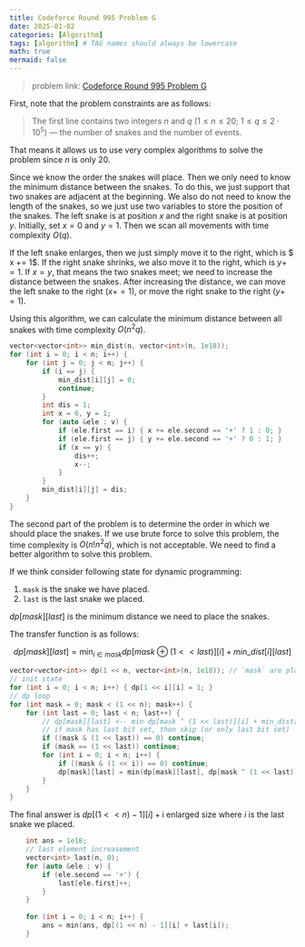 ```yaml
---
title: Codeforce Round 995 Problem G
date: 2025-01-02
categories: [Algorithm]
tags: [algorithm] # TAG names should always be lowercase
math: true
mermaid: false
---
```


> problem link: [Codeforce Round 995 Problem G](https://codeforces.com/contest/2051/problem/G)

First, note that the problem constraints are as follows:

> The first line contains two integers $n$ and $q$ ($1≤ n ≤20$; $1 ≤ q ≤ 2 \cdot 10^5$) — the number of snakes and the number of events.

That means it allows us to use very complex algorithms to solve the problem since $n$ is only $20$.

Since we know the order the snakes will place. Then we only need to know the minimum distance between the snakes. To do this, we just support that two snakes are adjacent at the beginning.
We also do not need to know the length of the snakes, so we just use two variables to store the position of the snakes. The left snake is at position $x$ and the right snake is at position $y$. Initially, set $x = 0$ and $y = 1$. Then we scan all movements with time complexity $O(q)$.

If the left snake enlarges, then we just simply move it to the right, which is $ x += 1$. If the right snake shrinks, we also move it to the right, which is $y += 1$. If $x = y$, that means the two snakes meet; we need to increase the distance between the snakes. After increasing the distance, we can move the left snake to the right ($x += 1$), or move the right snake to the right ($y += 1$).

Using this algorithm, we can calculate the minimum distance between all snakes with time complexity $O(n^2 q)$.

```cpp
vector<vector<int>> min_dist(n, vector<int>(n, 1e18));
for (int i = 0; i < n; i++) {
    for (int j = 0; j < n; j++) {
        if (i == j) {
            min_dist[i][j] = 0;
            continue;
        }
        int dis = 1;
        int x = 0, y = 1;
        for (auto &ele : v) {
            if (ele.first == i) { x += ele.second == '+' ? 1 : 0; }
            if (ele.first == j) { y += ele.second == '+' ? 0 : 1; }
            if (x == y) {
                dis++;
                x--;
            }
        }
        min_dist[i][j] = dis;
    }
}
```

The second part of the problem is to determine the order in which we should place the snakes. If we use brute force to solve this problem, the time complexity is $O(n! n^2 q)$, which is not acceptable. We need to find a better algorithm to solve this problem.

If we think consider following state for dynamic programming:

1. `mask` is the snake we have placed.
2. `last` is the last snake we placed.

$dp[mask][last]$ is the minimum distance we need to place the snakes.

The transfer function is as follows:

$$
dp[mask][last] = \min_{i \in mask} dp[mask \oplus (1 << last)][i] + min\_dist[i][last]
$$


``` cpp
vector<vector<int>> dp(1 << n, vector<int>(n, 1e18)); // `mask` are placed and last is `last`
// init state
for (int i = 0; i < n; i++) { dp[1 << i][i] = 1; }
// dp loop
for (int mask = 0; mask < (1 << n); mask++) {
    for (int last = 0; last < n; last++) {
        // dp[mask][last] <-- min dp[mask ^ (1 << last)][i] + min_dist[i][last]
        // if mask has last bit set, then skip (or only last bit set)
        if ((mask & (1 << last)) == 0) continue;
        if (mask == (1 << last)) continue;
        for (int i = 0; i < n; i++) {
            if ((mask & (1 << i)) == 0) continue;
            dp[mask][last] = min(dp[mask][last], dp[mask ^ (1 << last)][i] + min_dist[i][last]);
        }
    }
}
```

The final answer is $dp[(1 << n) - 1][i] + \text{i enlarged size}$ where $i$ is the last snake we placed.

```cpp
    int ans = 1e18;
    // last element increasement
    vector<int> last(n, 0);
    for (auto &ele : v) {
        if (ele.second == '+') {
            last[ele.first]++;
        }
    }
 
    for (int i = 0; i < n; i++) {
        ans = min(ans, dp[(1 << n) - 1][i] + last[i]);
    }
```
